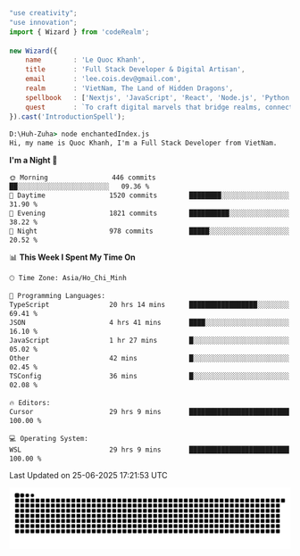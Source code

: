 <!--x axis divider-->

```js 
"use creativity";
"use innovation";
import { Wizard } from 'codeRealm';

new Wizard({
    name        : 'Le Quoc Khanh',
    title       : 'Full Stack Developer & Digital Artisan',
    email       : 'lee.cois.dev@gmail.com',
    realm       : 'VietNam, The Land of Hidden Dragons',
    spellbook   : ['Nextjs', 'JavaScript', 'React', 'Node.js', 'Python', 'Django', 'Cloud Services'],
    quest       : `To craft digital marvels that bridge realms, connect cultures, and bring imagination to life.`,
}).cast('IntroductionSpell');
```

```cmd
D:\Huh-Zuha> node enchantedIndex.js
Hi, my name is Quoc Khanh, I'm a Full Stack Developer from VietNam.
```
<!--START_SECTION:waka-->
**I'm a Night 🦉** 

```text
🌞 Morning                446 commits         ██░░░░░░░░░░░░░░░░░░░░░░░   09.36 % 
🌆 Daytime                1520 commits        ████████░░░░░░░░░░░░░░░░░   31.90 % 
🌃 Evening                1821 commits        ██████████░░░░░░░░░░░░░░░   38.22 % 
🌙 Night                  978 commits         █████░░░░░░░░░░░░░░░░░░░░   20.52 % 
```


📊 **This Week I Spent My Time On** 

```text
🕑︎ Time Zone: Asia/Ho_Chi_Minh

💬 Programming Languages: 
TypeScript               20 hrs 14 mins      █████████████████░░░░░░░░   69.41 % 
JSON                     4 hrs 41 mins       ████░░░░░░░░░░░░░░░░░░░░░   16.10 % 
JavaScript               1 hr 27 mins        █░░░░░░░░░░░░░░░░░░░░░░░░   05.02 % 
Other                    42 mins             █░░░░░░░░░░░░░░░░░░░░░░░░   02.45 % 
TSConfig                 36 mins             █░░░░░░░░░░░░░░░░░░░░░░░░   02.08 % 

🔥 Editors: 
Cursor                   29 hrs 9 mins       █████████████████████████   100.00 % 

💻 Operating System: 
WSL                      29 hrs 9 mins       █████████████████████████   100.00 % 
```


 Last Updated on 25-06-2025 17:21:53 UTC
<!--END_SECTION:waka-->
<picture>
  <source media="(prefers-color-scheme: dark)" srcset="https://raw.githubusercontent.com/leecois/leecois/output/github-contribution-grid-snake-dark.svg">
  <source media="(prefers-color-scheme: light)" srcset="https://raw.githubusercontent.com/leecois/leecois/output/github-contribution-grid-snake.svg">
  <img alt="github contribution grid snake animation" src="https://raw.githubusercontent.com/leecois/leecois/output/github-contribution-grid-snake.svg">
</picture>
